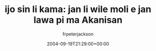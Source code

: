 ---
title: 'ijo sin li kama: jan li wile moli e jan lawa pi ma Akanisan'
posts: 1
hash: 't312'
author: 'frpeterjackson'
date: 2004-09-19T21:29:00+00:00
sources:
  - http://forums.tokipona.org/viewtopic.php%3Ft=312.html
---